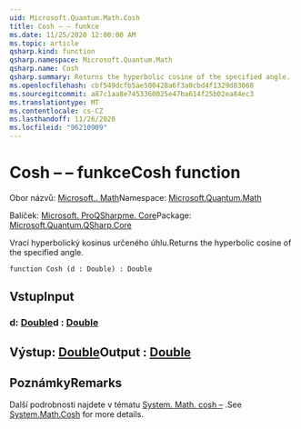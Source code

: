 ```yaml
---
uid: Microsoft.Quantum.Math.Cosh
title: Cosh – – funkce
ms.date: 11/25/2020 12:00:00 AM
ms.topic: article
qsharp.kind: function
qsharp.namespace: Microsoft.Quantum.Math
qsharp.name: Cosh
qsharp.summary: Returns the hyperbolic cosine of the specified angle.
ms.openlocfilehash: cbf549dcfb5ae500428a6f3a0cbd4f1329d83068
ms.sourcegitcommit: a87c1aa8e7453360025e47ba614f25b02ea84ec3
ms.translationtype: MT
ms.contentlocale: cs-CZ
ms.lasthandoff: 11/26/2020
ms.locfileid: "96210909"
---
```

# <a name="cosh-function"></a><span data-ttu-id="3f3c1-102">Cosh – – funkce</span><span class="sxs-lookup"><span data-stu-id="3f3c1-102">Cosh function</span></span>

<span data-ttu-id="3f3c1-103">Obor názvů: [Microsoft.. Math](xref:Microsoft.Quantum.Math)</span><span class="sxs-lookup"><span data-stu-id="3f3c1-103">Namespace: [Microsoft.Quantum.Math](xref:Microsoft.Quantum.Math)</span></span>

<span data-ttu-id="3f3c1-104">Balíček: [Microsoft. ProQSharpme. Core](https://nuget.org/packages/Microsoft.Quantum.QSharp.Core)</span><span class="sxs-lookup"><span data-stu-id="3f3c1-104">Package: [Microsoft.Quantum.QSharp.Core](https://nuget.org/packages/Microsoft.Quantum.QSharp.Core)</span></span>


<span data-ttu-id="3f3c1-105">Vrací hyperbolický kosinus určeného úhlu.</span><span class="sxs-lookup"><span data-stu-id="3f3c1-105">Returns the hyperbolic cosine of the specified angle.</span></span>

```qsharp
function Cosh (d : Double) : Double
```


## <a name="input"></a><span data-ttu-id="3f3c1-106">Vstup</span><span class="sxs-lookup"><span data-stu-id="3f3c1-106">Input</span></span>

### <a name="d--double"></a><span data-ttu-id="3f3c1-107">d: [Double](xref:microsoft.quantum.lang-ref.double)</span><span class="sxs-lookup"><span data-stu-id="3f3c1-107">d : [Double](xref:microsoft.quantum.lang-ref.double)</span></span>





## <a name="output--double"></a><span data-ttu-id="3f3c1-108">Výstup: [Double](xref:microsoft.quantum.lang-ref.double)</span><span class="sxs-lookup"><span data-stu-id="3f3c1-108">Output : [Double](xref:microsoft.quantum.lang-ref.double)</span></span>



## <a name="remarks"></a><span data-ttu-id="3f3c1-109">Poznámky</span><span class="sxs-lookup"><span data-stu-id="3f3c1-109">Remarks</span></span>

<span data-ttu-id="3f3c1-110">Další podrobnosti najdete v tématu [System. Math. cosh –](https://docs.microsoft.com/dotnet/api/system.math.cosh) .</span><span class="sxs-lookup"><span data-stu-id="3f3c1-110">See [System.Math.Cosh](https://docs.microsoft.com/dotnet/api/system.math.cosh) for more details.</span></span>